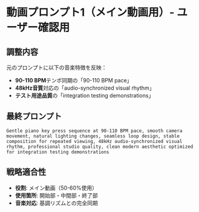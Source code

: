 # 動画プロンプト1（メイン動画用）- ユーザー確認用

## 調整内容
元のプロンプトに以下の音楽特徴を反映：
- **90-110 BPM**テンポ同期の「90-110 BPM pace」
- **48kHz音質**対応の「audio-synchronized visual rhythm」
- **テスト用途品質**の「integration testing demonstrations」

## 最終プロンプト
```
Gentle piano key press sequence at 90-110 BPM pace, smooth camera movement, natural lighting changes, seamless loop design, stable composition for repeated viewing, 48kHz audio-synchronized visual rhythm, professional studio quality, clean modern aesthetic optimized for integration testing demonstrations
```

## 戦略適合性
- **役割**: メイン動画（50-60%使用）
- **使用箇所**: 開始部・中間部・終了部
- **音楽対応**: 基調リズムとの完全同期